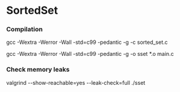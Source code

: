 # SortedSet

### Compilation

gcc -Wextra -Werror -Wall -std=c99 -pedantic -g -c sorted_set.c

gcc -Wextra -Werror -Wall -std=c99 -pedantic -g -o sset *.o main.c

### Check memory leaks

valgrind --show-reachable=yes --leak-check=full  ./sset

